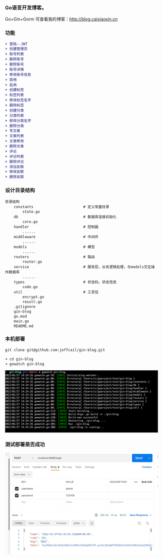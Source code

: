 ### Go语言开发博客。<br>
Go+Gin+Gorm
可查看我的博客：http://blog.caixiaoxin.cn

### 功能
```diff
+ 登陆--JWT
+ 创建管理员
+ 账号列表
+ 删除账号
+ 删除账号
+ 账号详情
+ 修改账号信息
+ 禁用
+ 启用
+ 创建标签
+ 标签列表
+ 修改标签名字
+ 删除标签
+ 创建分类
+ 分类列表
+ 修改分类名字
+ 删除分类
+ 写文章
+ 文章列表
+ 文章修改
+ 删除文章
+ 评论
+ 评论列表
+ 删除评论
+ 添加友联
+ 修改友联
+ 删除友联

```
### 设计目录结构
```shell
目录结构
	constants                       # 定义常量目录
		state.go 
	db                              # 数据库连接初始化
		core.go
	handler                         # 控制器
		......
	middleware                      # 中间件
		......
	models                          # 模型
		......
	routers                         # 路由
		router.go
	service                         # 服务层，业务逻辑处理，与models交互操作数据库
		......
	types                           # 状态码，状态信息
		code.go
	util                            # 工具包
		encrypt.go
		result.go
	.gitignore
	gin-blog
	go.mod 
	main.go
	README.md
``` 
### 本机部署
```git
git clone git@github.com:jeffcail/gin-blog.git
```
```shell
➜ cd gin-blog
➜ gowatch gin-blog
```
![img.png](go-gowatch.png)

### 测试部署是否成功
![img_1.png](login.png)
